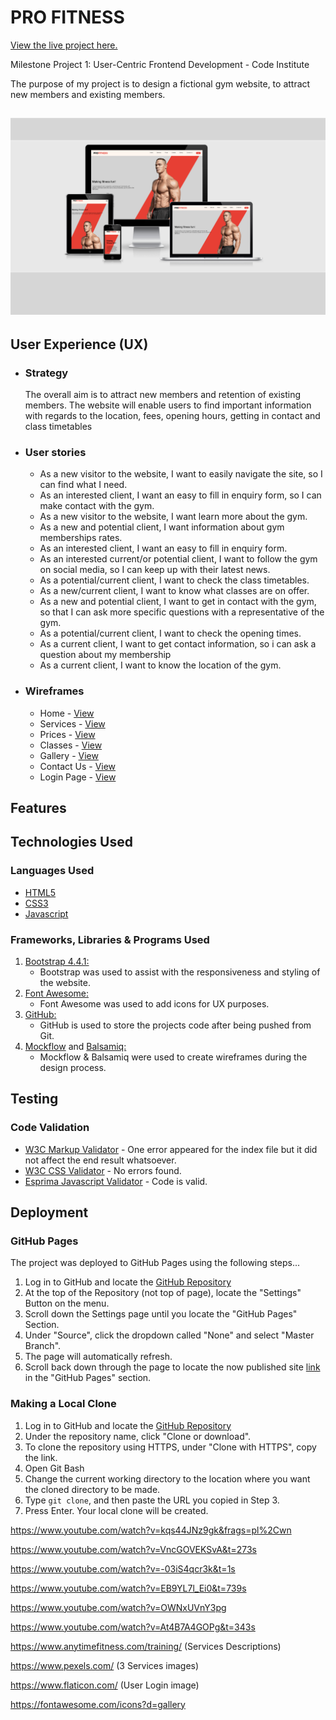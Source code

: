 <h1>PRO FITNESS</h1>

[View the live project here.](https://birchm93.github.io/Project/index.html)

Milestone Project 1: User-Centric Frontend Development - Code Institute

The purpose of my project is to design a fictional gym website, to attract new members and existing members.

<h2 align="center"><img src="assets/images/RD.png"></h2>

## User Experience (UX)

-   ### Strategy
    The overall aim is to attract new members and retention of existing members.
    The website will enable users to find important information with regards to the location, fees, opening hours, getting in contact and class timetables

-   ### User stories

    -  As a new visitor to the website, I want to easily navigate the site, so I can find what I need.
    -  As an interested client, I want an easy to fill in enquiry form, so I can make contact with the gym.
    -  As a new visitor to the website, I want learn more about the gym.
    -  As a new and potential client, I want information about gym memberships rates.
    -  As an interested client, I want an easy to fill in enquiry form.
    -  As an interested current/or potential client, I want to follow the gym on social media, so I can keep up with their latest news.
    -  As a potential/current client, I want to check the class timetables.
    -  As a new/current client, I want to know what classes are on offer.
    -  As a new and potential client, I want to get in contact with the gym, so that I can ask more specific questions with a representative of the gym.
    -  As a potential/current client, I want to check the opening times.
    -  As a current client, I want to get contact information, so i can ask a question about my membership
    -  As a current client, I want to know the location of the gym.

*   ### Wireframes

    -   Home - [View](https://github.com/BirchM93/Project/blob/master/assets/wireframes/Home%20Page.png)
    -   Services - [View](https://github.com/BirchM93/Project/blob/master/assets/wireframes/Services%20Page.png)
    -   Prices - [View]()
    -   Classes - [View]()
    -   Gallery - [View]()
    -   Contact Us - [View]()
    -   Login Page - [View]()
## Features

## Technologies Used

### Languages Used

-   [HTML5](https://en.wikipedia.org/wiki/HTML5)
-   [CSS3](https://en.wikipedia.org/wiki/Cascading_Style_Sheets)
-   [Javascript](https://en.wikipedia.org/wiki/JavaScript)

### Frameworks, Libraries & Programs Used

1. [Bootstrap 4.4.1:](https://getbootstrap.com/docs/4.4/getting-started/introduction/)
    - Bootstrap was used to assist with the responsiveness and styling of the website.
1. [Font Awesome:](https://fontawesome.com/icons?d=gallery)
    - Font Awesome was used to add icons for UX purposes.
1. [GitHub:](https://github.com/)
    - GitHub is used to store the projects code after being pushed from Git.
1. [Mockflow](https://mockflow.com) and [Balsamiq:](https://balsamiq.com/)
    - Mockflow & Balsamiq were used to create wireframes during the design process.

## Testing

### Code Validation
-   [W3C Markup Validator](https://jigsaw.w3.org/css-validator/#validate_by_input) - One error appeared for the index file but it did not affect the end result whatsoever.
-   [W3C CSS Validator](https://jigsaw.w3.org/css-validator/#validate_by_input) - No errors found.
-   [Esprima Javascript Validator](https://esprima.org/demo/validate.html) - Code is valid.

## Deployment

### GitHub Pages

The project was deployed to GitHub Pages using the following steps...

1. Log in to GitHub and locate the [GitHub Repository](https://github.com/BirchM93/Project)
2. At the top of the Repository (not top of page), locate the "Settings" Button on the menu.
3. Scroll down the Settings page until you locate the "GitHub Pages" Section.
4. Under "Source", click the dropdown called "None" and select "Master Branch".
5. The page will automatically refresh.
6. Scroll back down through the page to locate the now published site [link](https://birchm93.github.io/Project/) in the "GitHub Pages" section.

### Making a Local Clone

1. Log in to GitHub and locate the [GitHub Repository](https://github.com/BirchM93/Project)
2. Under the repository name, click "Clone or download".
3. To clone the repository using HTTPS, under "Clone with HTTPS", copy the link.
4. Open Git Bash
5. Change the current working directory to the location where you want the cloned directory to be made.
6. Type `git clone`, and then paste the URL you copied in Step 3.
7. Press Enter. Your local clone will be created.


https://www.youtube.com/watch?v=kqs44JNz9gk&frags=pl%2Cwn

https://www.youtube.com/watch?v=VncGOVEKSvA&t=273s

https://www.youtube.com/watch?v=-03iS4qcr3k&t=1s

https://www.youtube.com/watch?v=EB9YL7l_Ei0&t=739s 

https://www.youtube.com/watch?v=OWNxUVnY3pg

https://www.youtube.com/watch?v=At4B7A4GOPg&t=343s

https://www.anytimefitness.com/training/ (Services Descriptions)

https://www.pexels.com/ (3 Services images)

https://www.flaticon.com/ (User Login image)

https://fontawesome.com/icons?d=gallery